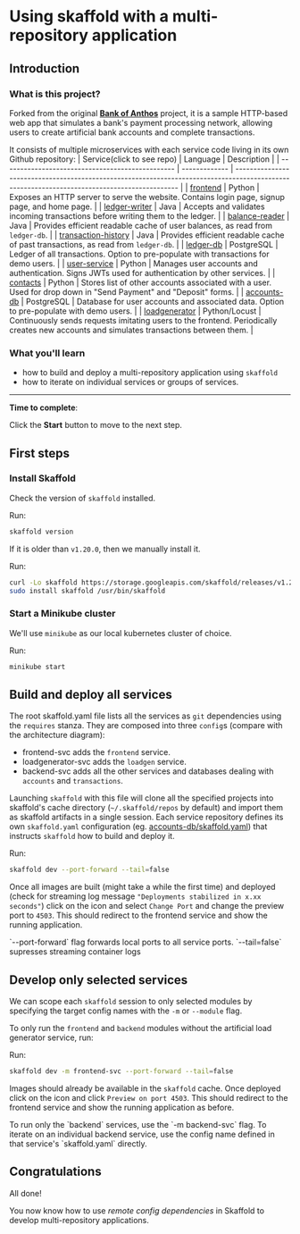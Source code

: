 # Using skaffold with a multi-repository application

## Introduction

### What is this project?
Forked from the original **[Bank of Anthos](https://github.com/GoogleCloudPlatform/bank-of-anthos)** project, it is a sample HTTP-based web app that simulates a bank's payment processing network, allowing users to create artificial bank accounts and complete transactions.

It consists of multiple microservices with each service code living in its own Github repository:
| Service(click to see repo)                                          | Language      | Description                                                                                                                                  |
| ------------------------------------------------ | ------------- | -------------------------------------------------------------------------------------------------------------------------------------------- |
| [frontend](https://github.com/gsquared94/bank-of-anthos-frontend)                       | Python        | Exposes an HTTP server to serve the website. Contains login page, signup page, and home page.                                                |
| [ledger-writer](https://github.com/gsquared94/bank-of-anthos-ledgerwriter)              | Java          | Accepts and validates incoming transactions before writing them to the ledger.                                                               |
| [balance-reader](https://github.com/gsquared94/bank-of-anthos-balancereader)            | Java          | Provides efficient readable cache of user balances, as read from `ledger-db`.                                                                |
| [transaction-history](https://github.com/gsquared94/bank-of-anthos-transactionhistory)  | Java          | Provides efficient readable cache of past transactions, as read from `ledger-db`.                                                            |
| [ledger-db](https://github.com/gsquared94/bank-of-anthos-ledger-db)                     | PostgreSQL | Ledger of all transactions. Option to pre-populate with transactions for demo users.                                                         |
| [user-service](https://github.com/gsquared94/bank-of-anthos-userservice)                | Python        | Manages user accounts and authentication. Signs JWTs used for authentication by other services.                                              |
| [contacts](https://github.com/gsquared94/bank-of-anthos-contacts)                       | Python        | Stores list of other accounts associated with a user. Used for drop down in "Send Payment" and "Deposit" forms. |
| [accounts-db](https://github.com/gsquared94/bank-of-anthos-accounts)                 | PostgreSQL | Database for user accounts and associated data. Option to pre-populate with demo users.                                                      |
| [loadgenerator](https://github.com/gsquared94/bank-of-anthos-loadgenerator)             | Python/Locust | Continuously sends requests imitating users to the frontend. Periodically creates new accounts and simulates transactions between them.      |

### What you'll learn

- how to build and deploy a multi-repository application using `skaffold`
- how to iterate on individual services or groups of services.

___

**Time to complete**: <walkthrough-tutorial-duration duration=15></walkthrough-tutorial-duration>

Click the **Start** button to move to the next step.

## First steps

### Install Skaffold

Check the version of `skaffold` installed.

Run:
```bash
skaffold version
```

 If it is older than `v1.20.0`, then we manually install it. 

Run:
```bash
curl -Lo skaffold https://storage.googleapis.com/skaffold/releases/v1.20.0/skaffold-linux-amd64 
sudo install skaffold /usr/bin/skaffold
```

### Start a Minikube cluster

We'll use `minikube` as our local kubernetes cluster of choice.

Run:
```bash
minikube start
```


## Build and deploy all services

The root <walkthrough-editor-open-file filePath="skaffold.yaml">skaffold.yaml</walkthrough-editor-open-file> file lists all the services as `git` dependencies using the `requires` stanza. They are composed into three `config`s (compare with the <walkthrough-editor-open-file filePath="architecture.png">architecture diagram</walkthrough-editor-open-file>):
- <walkthrough-editor-select-line filePath="skaffold.yaml" startLine="3" startCharacterOffset="7" endLine="4" endCharacterOffset="0">frontend-svc</walkthrough-editor-select-line> adds the `frontend` service.
- <walkthrough-editor-select-line filePath="skaffold.yaml" startLine="15" startCharacterOffset="7" endLine="16" endCharacterOffset="0">loadgenerator-svc</walkthrough-editor-select-line> adds the `loadgen` service.
- <walkthrough-editor-select-line filePath="skaffold.yaml" startLine="26" startCharacterOffset="7" endLine="27" endCharacterOffset="0">backend-svc</walkthrough-editor-select-line> adds all the other services and databases dealing with `accounts` and `transactions`.

Launching `skaffold` with this file will clone all the specified projects into skaffold's cache directory (`~/.skaffold/repos` by default) and import them as skaffold artifacts in a single session. Each service repository defines its own `skaffold.yaml` configuration (eg. [accounts-db/skaffold.yaml](https://github.com/gsquared94/bank-of-anthos-accounts/blob/main/skaffold.yaml)) that instructs `skaffold` how to build and deploy it. 

Run:
```bash
skaffold dev --port-forward --tail=false
```

Once all images are built (might take a while the first time) and deployed (check for streaming log message `"Deployments stabilized in x.xx seconds"`) click on the <walkthrough-web-preview-icon></walkthrough-web-preview-icon> icon and select `Change Port` and change the preview port to `4503`. This should redirect to the frontend service and show the running application.

<walkthrough-footnote>
    `--port-forward` flag forwards local ports to all service ports.
    `--tail=false` supresses streaming container logs
</walkthrough-footnote>

## Develop only selected services

We can scope each `skaffold` session to only selected modules by specifying the target config names with the `-m` or `--module` flag.

To only run the `frontend` and `backend` modules without the artificial load generator service, run:

Run:
```bash
skaffold dev -m frontend-svc --port-forward --tail=false
```

Images should already be available in the `skaffold` cache. Once deployed click on the <walkthrough-web-preview-icon></walkthrough-web-preview-icon> icon and click `Preview on port 4503`. This should redirect to the frontend service and show the running application as before.

<walkthrough-footnote>
    To run only the `backend` services, use the `-m backend-svc` flag. To iterate on an individual backend service, use the config name defined in that service's `skaffold.yaml` directly. 
</walkthrough-footnote>

## Congratulations

<walkthrough-conclusion-trophy></walkthrough-conclusion-trophy>

All done!

You now know how to use _remote config dependencies_ in Skaffold to develop multi-repository applications.
